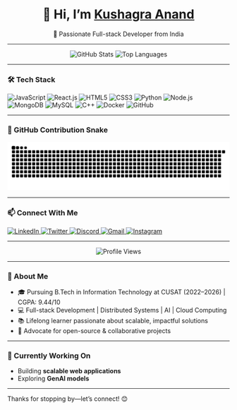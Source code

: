 <!-- HEADER -->
<div style="width: 100%; text-align: center;">
  <h1>👋 Hi, I’m <a href="https://github.com/Kushagra-maker" target="_blank">Kushagra Anand</a></h1>
  <p>🚀 Passionate Full-stack Developer from India</p>
</div>

---

<!-- STATS -->
<p align="center">
  <img src="https://github-readme-stats.vercel.app/api?username=Kushagra-maker&show_icons=true&include_all_commits=true&count_private=true&theme=tokyonight&hide_border=true"
       alt="GitHub Stats" height="150" />
  <img src="https://github-readme-stats.vercel.app/api/top-langs?username=Kushagra-maker&layout=compact&theme=tokyonight&hide_border=true"
       alt="Top Languages" height="150" />
</p>

---

### 🛠️ Tech Stack
<p align="left">
  <img src="https://cdn.jsdelivr.net/gh/devicons/devicon/icons/javascript/javascript-original.svg" alt="JavaScript" height="35" />
  <img src="https://cdn.jsdelivr.net/gh/devicons/devicon/icons/react/react-original.svg" alt="React.js" height="35" />
  <img src="https://cdn.jsdelivr.net/gh/devicons/devicon/icons/html5/html5-original.svg" alt="HTML5" height="35" />
  <img src="https://cdn.jsdelivr.net/gh/devicons/devicon/icons/css3/css3-original.svg" alt="CSS3" height="35" />
  <img src="https://cdn.jsdelivr.net/gh/devicons/devicon/icons/python/python-original.svg" alt="Python" height="35" />
  <img src="https://cdn.jsdelivr.net/gh/devicons/devicon/icons/nodejs/nodejs-original.svg" alt="Node.js" height="35" />
  <img src="https://cdn.jsdelivr.net/gh/devicons/devicon/icons/mongodb/mongodb-original.svg" alt="MongoDB" height="35" />
  <img src="https://cdn.jsdelivr.net/gh/devicons/devicon/icons/mysql/mysql-original.svg" alt="MySQL" height="35" />
  <img src="https://cdn.jsdelivr.net/gh/devicons/devicon/icons/cplusplus/cplusplus-original.svg" alt="C++" height="35" />
  <img src="https://cdn.jsdelivr.net/gh/devicons/devicon/icons/docker/docker-original.svg" alt="Docker" height="35" />
  <img src="https://cdn.jsdelivr.net/gh/devicons/devicon/icons/github/github-original.svg" alt="GitHub" height="35" />
</p>

---

### 🐍 GitHub Contribution Snake
  ![snake gif](https://github.com/Kushagra-maker/Kushagra-maker/blob/output/github-snake-dark.svg)
  
---

### 📫 Connect With Me
<p align="left">
  <a href="https://www.linkedin.com/in/kushagraanand12/" target="_blank">
    <img src="https://img.shields.io/badge/LinkedIn-%230077B5.svg?logo=linkedin&logoColor=white&style=for-the-badge"
         alt="LinkedIn" height="35" />
  </a>
  <a href="https://x.com/kush1_agra" target="_blank">
    <img src="https://img.shields.io/badge/Twitter-%231DA1F2.svg?logo=twitter&logoColor=white&style=for-the-badge"
         alt="Twitter" height="35" />
  </a>
  <a href="https://discordapp.com/users/1085543135620378634" target="_blank">
    <img src="https://img.shields.io/badge/Discord-%237289DA.svg?logo=discord&logoColor=white&style=for-the-badge"
         alt="Discord" height="35" />
  </a>
  <a href="mailto:kushagranand12345@gmail.com">
    <img src="https://img.shields.io/badge/Gmail-%23D14836.svg?logo=gmail&logoColor=white&style=for-the-badge"
         alt="Gmail" height="35" />
  </a>
  <a href="https://www.instagram.com/kushagra5478/" target="_blank">
    <img src="https://img.shields.io/badge/Instagram-%23E4405F.svg?logo=instagram&logoColor=white&style=for-the-badge"
         alt="Instagram" height="35" />
  </a>
</p>

---

<p align="center">
  <img src="https://profile-counter.glitch.me/Kushagra-maker/count.svg" alt="Profile Views" />
</p>

---

### 🚀 About Me
- 🎓 Pursuing B.Tech in Information Technology at CUSAT (2022–2026) | CGPA: 9.44/10  
- 💻 Full-stack Development | Distributed Systems | AI | Cloud Computing  
- 📚 Lifelong learner passionate about scalable, impactful solutions  
- 🌟 Advocate for open-source & collaborative projects  

---

### 🌱 Currently Working On
- Building **scalable web applications**  
- Exploring **GenAI models**  

---

Thanks for stopping by—let’s connect! 😊

